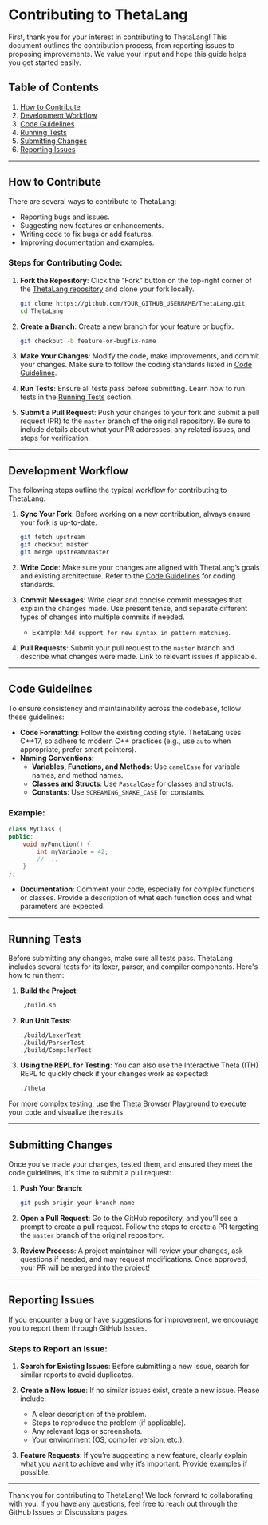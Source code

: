 # Contributing to ThetaLang

First, thank you for your interest in contributing to ThetaLang! This document outlines the contribution process, from reporting issues to proposing improvements. We value your input and hope this guide helps you get started easily.

## Table of Contents

1. [How to Contribute](#how-to-contribute)
2. [Development Workflow](#development-workflow)
3. [Code Guidelines](#code-guidelines)
4. [Running Tests](#running-tests)
5. [Submitting Changes](#submitting-changes)
6. [Reporting Issues](#reporting-issues)

---

## How to Contribute

There are several ways to contribute to ThetaLang:

- Reporting bugs and issues.
- Suggesting new features or enhancements.
- Writing code to fix bugs or add features.
- Improving documentation and examples.

### Steps for Contributing Code:

1. **Fork the Repository**: Click the "Fork" button on the top-right corner of the [ThetaLang repository](https://github.com/alexdovzhanyn/ThetaLang) and clone your fork locally.
    ```sh
    git clone https://github.com/YOUR_GITHUB_USERNAME/ThetaLang.git
    cd ThetaLang
    ```

2. **Create a Branch**: Create a new branch for your feature or bugfix.
    ```sh
    git checkout -b feature-or-bugfix-name
    ```

3. **Make Your Changes**: Modify the code, make improvements, and commit your changes. Make sure to follow the coding standards listed in [Code Guidelines](#code-guidelines).

4. **Run Tests**: Ensure all tests pass before submitting. Learn how to run tests in the [Running Tests](#running-tests) section.

5. **Submit a Pull Request**: Push your changes to your fork and submit a pull request (PR) to the `master` branch of the original repository. Be sure to include details about what your PR addresses, any related issues, and steps for verification.

---

## Development Workflow

The following steps outline the typical workflow for contributing to ThetaLang:

1. **Sync Your Fork**: Before working on a new contribution, always ensure your fork is up-to-date.
    ```sh
    git fetch upstream
    git checkout master
    git merge upstream/master
    ```

2. **Write Code**: Make sure your changes are aligned with ThetaLang’s goals and existing architecture. Refer to the [Code Guidelines](#code-guidelines) for coding standards.

3. **Commit Messages**: Write clear and concise commit messages that explain the changes made. Use present tense, and separate different types of changes into multiple commits if needed.
    - Example: `Add support for new syntax in pattern matching`.

4. **Pull Requests**: Submit your pull request to the `master` branch and describe what changes were made. Link to relevant issues if applicable.

---

## Code Guidelines

To ensure consistency and maintainability across the codebase, follow these guidelines:

- **Code Formatting**: Follow the existing coding style. ThetaLang uses C++17, so adhere to modern C++ practices (e.g., use `auto` when appropriate, prefer smart pointers).
- **Naming Conventions**:
  - **Variables, Functions, and Methods**: Use `camelCase` for variable names, and method names.
  - **Classes and Structs**: Use `PascalCase` for classes and structs.
  - **Constants**: Use `SCREAMING_SNAKE_CASE` for constants.

### Example:

```cpp
class MyClass {
public:
    void myFunction() {
        int myVariable = 42;
        // ...
    }
};
```

- **Documentation**: Comment your code, especially for complex functions or classes. Provide a description of what each function does and what parameters are expected.

---

## Running Tests

Before submitting any changes, make sure all tests pass. ThetaLang includes several tests for its lexer, parser, and compiler components. Here's how to run them:

1. **Build the Project**:
    ```sh
    ./build.sh
    ```

2. **Run Unit Tests**:
    ```sh
    ./build/LexerTest
    ./build/ParserTest
    ./build/CompilerTest
    ```

3. **Using the REPL for Testing**: You can also use the Interactive Theta (ITH) REPL to quickly check if your changes work as expected:
    ```sh
    ./theta
    ```

For more complex testing, use the [Theta Browser Playground](https://github.com/alexdovzhanyn/theta-browser-playground) to execute your code and visualize the results.

---

## Submitting Changes

Once you've made your changes, tested them, and ensured they meet the code guidelines, it's time to submit a pull request:

1. **Push Your Branch**:
    ```sh
    git push origin your-branch-name
    ```

2. **Open a Pull Request**: Go to the GitHub repository, and you’ll see a prompt to create a pull request. Follow the steps to create a PR targeting the `master` branch of the original repository.

3. **Review Process**: A project maintainer will review your changes, ask questions if needed, and may request modifications. Once approved, your PR will be merged into the project!

---

## Reporting Issues

If you encounter a bug or have suggestions for improvement, we encourage you to report them through GitHub Issues.

### Steps to Report an Issue:

1. **Search for Existing Issues**: Before submitting a new issue, search for similar reports to avoid duplicates.
   
2. **Create a New Issue**: If no similar issues exist, create a new issue. Please include:
   - A clear description of the problem.
   - Steps to reproduce the problem (if applicable).
   - Any relevant logs or screenshots.
   - Your environment (OS, compiler version, etc.).

3. **Feature Requests**: If you’re suggesting a new feature, clearly explain what you want to achieve and why it’s important. Provide examples if possible.

---

Thank you for contributing to ThetaLang! We look forward to collaborating with you. If you have any questions, feel free to reach out through the GitHub Issues or Discussions pages.

